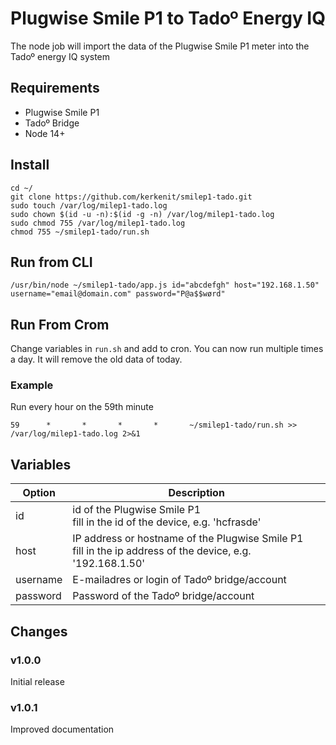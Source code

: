 # Plugwise Smile P1 to Tadoº Energy IQ
The node job will import the data of the Plugwise Smile P1 meter into the Tadoº energy IQ system

## Requirements
- Plugwise Smile P1
- Tadoº Bridge
- Node 14+

## Install
```
cd ~/
git clone https://github.com/kerkenit/smilep1-tado.git
sudo touch /var/log/milep1-tado.log
sudo chown $(id -u -n):$(id -g -n) /var/log/milep1-tado.log
sudo chmod 755 /var/log/milep1-tado.log
chmod 755 ~/smilep1-tado/run.sh
```

## Run from CLI
```/usr/bin/node ~/smilep1-tado/app.js id="abcdefgh" host="192.168.1.50" username="email@domain.com" password="P@a$$wørd"```

## Run From Crom
Change variables in ```run.sh``` and add to cron.
You can now run multiple times a day. It will remove the old data of today.

### Example
Run every hour on the 59th minute

```59      *       *       *       *       ~/smilep1-tado/run.sh >> /var/log/milep1-tado.log 2>&1```

## Variables
| Option   	| Description                                                                                                  	|
|----------	|--------------------------------------------------------------------------------------------------------------	|
| id       	| id of the Plugwise Smile P1<br>fill in the id of the device, e.g. 'hcfrasde'                                 	|
| host     	| IP address or hostname of the Plugwise Smile P1<br>fill in the ip address of the device, e.g. '192.168.1.50' 	|
| username 	| E-mailadres or login of Tadoº bridge/account                                                                 	|
| password 	| Password of the Tadoº bridge/account                                                                         	|

## Changes

### v1.0.0
Initial release

### v1.0.1
Improved documentation